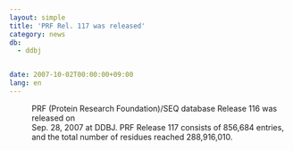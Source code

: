```yaml
---
layout: simple
title: 'PRF Rel. 117 was released'
category: news
db:
  - ddbj


date: 2007-10-02T00:00:00+09:00
lang: en
---
```


<dd>PRF (Protein Research Foundation)/SEQ database Release 116 was released on<br> Sep. 28, 2007 at DDBJ. PRF Release 117 consists of 856,684 entries,<br> and the total number of residues reached 288,916,010.</dd>
